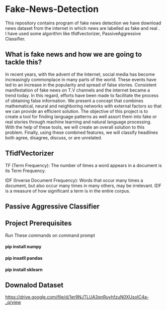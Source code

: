 # Fake-News-Detection

This repository contains program of fake news detection we have download news dataset from the internet in which news are labelled as fake and real . I have used some algorithm like  tfidfvectorizer, PassiveAggressive Classifier.

## What is fake news and how we are going to tackle this?

In recent years, with the advent of the Internet, social media has become increasingly commonplace in many parts of the world. These events have led to an increase in the popularity and spread of false stories. Consistent manifestation of fake news on T.V channels and the internet became a trend today. In this regard, efforts have been made to facilitate the process of obtaining false information. We present a concept that combines mathematical, neural and neighboring networks with external factors so that we can provide an efficient solution. The objective of this project is to create a tool for finding language patterns as well assort them into fake or real stories through machine learning and natural language processing. With the help of these tools, we will create an overall solution to this problem. Finally, using these combined features, we will classify headlines both agree, disagree, discuss, or are unrelated.


## TfidfVectorizer

TF (Term Frequency): The number of times a word appears in a document is its Term Frequency.

IDF (Inverse Document Frequency): Words that occur many times a document, but also occur many times in many others, may be irrelevant. IDF is a measure of how significant a term is in the entire corpus.


## Passive Aggressive Classifier

## Project Prerequisites

Run These commands on command prompt
#### pip install numpy
#### pip insatll pandas 
#### pip install sklearn

## Downalod Dataset

https://drive.google.com/file/d/1er9NJTLUA3qnRuyhfzuN0XUsoIC4a-_q/view
